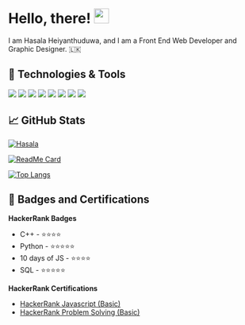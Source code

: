 



# Hello, there! <img src="https://raw.githubusercontent.com/MartinHeinz/MartinHeinz/master/wave.gif" width="30px"> 

I am Hasala Heiyanthuduwa, and I am a Front End Web Developer and Graphic Designer. 🇱🇰

## 🔧 Technologies & Tools
![](https://img.shields.io/badge/OS-Garuda_Linux-informational?style=flat&logo=linux&logoColor=white&color=8d81c2)
![](https://img.shields.io/badge/Editor-VS_Code-informational?style=flat&logo=visual-studio-code&logoColor=white&color=007acc)
![](https://img.shields.io/badge/Code-Python-informational?style=flat&logo=python&logoColor=white&color=356a97)
![](https://img.shields.io/badge/Code-JavaScript-informational?style=flat&logo=javascript&logoColor=white&color=e9d44d)
![](https://img.shields.io/badge/Code-React-informational?style=flat&logo=react&logoColor=white&color=5ed3f3)
![](https://img.shields.io/badge/Shell-Fish-informational?style=flat&logo=powershell&logoColor=white&color=2bbc8a)
![](https://img.shields.io/badge/Tools-Firebase-informational?style=flat&logo=firebase&logoColor=white&color=ffca28)
![](https://img.shields.io/badge/Tools-Heroku-informational?style=flat&logo=heroku&logoColor=white&color=430098)


## &#x1f4c8; GitHub Stats

[![Hasala](https://github-readme-stats.vercel.app/api?username=hasala2002&show_icons=true&theme=tokyonight)](https://github.com/hasala2002)

[![ReadMe Card](https://github-readme-stats.vercel.app/api/pin/?username=Hasala2002&repo=chronos&title_color=3174e7&text_color=37bc9c&icon_color=be90f2&bg_color=1d1f21)](https://github.com/hasala2002/chronos)

[![Top Langs](https://github-readme-stats.vercel.app/api/top-langs/?username=hasala2002&title_color=3174e7&text_color=37bc9c&show_icons=true&icon_color=be90f2&bg_color=1d1f21)](https://github.com/hasala2002)   

##  📜  Badges and Certifications
**HackerRank Badges**

- C++  - ⭐⭐⭐⭐
- Python - ⭐⭐⭐⭐⭐
- 10 days of JS - ⭐⭐⭐⭐
- SQL - ⭐⭐⭐⭐⭐

**HackerRank Certifications**

- [HackerRank  Javascript (Basic)](https://www.hackerrank.com/certificates/0bf7d2808afc)
- [HackerRank  Problem Solving (Basic)](https://www.hackerrank.com/certificates/ca4d3cd69a09)

